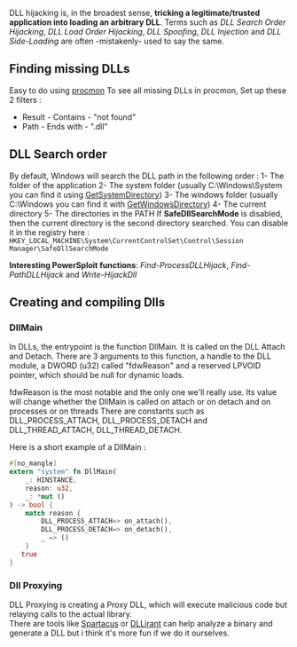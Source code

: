 DLL hijacking is, in the broadest sense, **tricking a legitimate/trusted application into loading an arbitrary DLL**. Terms such as _DLL Search Order Hijacking_, _DLL Load Order Hijacking_, _DLL Spoofing_, _DLL Injection_ and _DLL Side-Loading_ are often -mistakenly- used to say the same.

## Finding missing DLLs
Easy to do using [procmon](https://learn.microsoft.com/en-us/sysinternals/downloads/procmon)
To see all missing DLLs in procmon, Set up these 2 filters :
 - Result - Contains - "not found"
 - Path - Ends with - ".dll"

## DLL Search order 
By default, Windows will search the DLL path in the following order :
	1- The folder of the application
	2- The system folder (usually C:\\Windows\\System you can find it using [GetSystemDirectory](https://learn.microsoft.com/en-us/windows/win32/api/sysinfoapi/nf-sysinfoapi-getsystemdirectorya))
	3- The windows folder (usually C:\\Windows you can find it with [GetWindowsDirectory](https://learn.microsoft.com/en-us/windows/win32/api/sysinfoapi/nf-sysinfoapi-getwindowsdirectorya))
	4- The current directory
	5- The directories in the PATH 
If **SafeDllSearchMode** is disabled, then the current directory is the second directory searched.
You can disable it in the registry here :
`HKEY_LOCAL_MACHINE\System\CurrentControlSet\Control\Session Manager\SafeDllSearchMode`

**Interesting PowerSploit functions**: 
_Find-ProcessDLLHijack_, _Find-PathDLLHijack_ and _Write-HijackDll_
## Creating and compiling Dlls

### DllMain
In DLLs, the entrypoint is the function DllMain. It is called on the DLL Attach and Detach.
There are 3 arguments to this function, a handle to the DLL module, a DWORD (u32) called "fdwReason" and a reserved LPVOID pointer, which should be null for dynamic loads.

fdwReason is the most notable and the only one we'll really use. Its value will change whether the DllMain is called on attach or on detach and on processes or on threads
There are constants such as DLL_PROCESS_ATTACH, DLL_PROCESS_DETACH  and DLL_THREAD_ATTACH, DLL_THREAD_DETACH.

Here is a short example of a DllMain : 
```rust
#[no_mangle]  
extern "system" fn DllMain(  
    _: HINSTANCE,  
    reason: u32,  
    _: *mut ()  
) -> bool {  
    match reason {  
        DLL_PROCESS_ATTACH=> on_attach(),  
        DLL_PROCESS_DETACH=> on_detach(),  
        _ => ()  
    }
   true  
}
```

### Dll Proxying
DLL Proxying is creating a Proxy DLL, which will execute malicious code but relaying calls to the actual library.  
There are tools like [Spartacus](https://github.com/Accenture/Spartacus) or [DLLirant](https://github.com/redteamsocietegenerale/DLLirant) can help analyze a binary and generate a DLL but i think it's more fun if we do it ourselves.